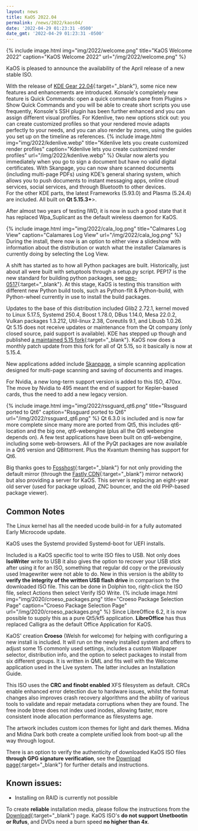 ```yaml
---
layout: news
title: KaOS 2022.04
permalink: /news/2022/kaos04/
date: '2022-04-29 01:23:31 -0500'
date_gmt: '2022-04-29 01:23:31 -0500'
---
```


{% include image.html
            img="img/2022/welcome.png"
            title="KaOS Welcome 2022"
            caption="KaOS Welcome 2022"
            url="/img/2022/welcome.png" %}
            

KaOS is pleased to announce the availability of the April release of a new stable ISO.

With the release of [KDE Gear 22.04](https://kde.org/announcements/gear/22.04.0/){:target="_blank"}, some nice new features and enhancements are introduced.  Konsole's completely new feature is Quick Commands: open a quick commands pane from Plugins > Show Quick Commands and you will be able to create short scripts you use frequently, Konsole's SSH plugin has been further enhanced and you can assign different visual profiles.  For Kdenlive, two new options stick out: you can create customized profiles so that your rendered movie adapts perfectly to your needs, and you can also render by zones, using the guides you set up on the timeline as references.
{% include image.html
            img="img/2022/kdenlive.webp"
            title="Kdenlive lets you create customized render profiles"
            caption="Kdenlive lets you create customized render profiles"
            url="/img/2022/kdenlive.webp" %}
Okular now alerts you immediately when you go to sign a document but have no valid digital certificates.  With Skanpage, you can now share scanned documents (including multi-page PDFs) using KDE’s general sharing system, which allows you to push documents to instant messaging apps, online cloud services, social services, and through Bluetooth to other devices.  
For the other KDE parts, the latest Frameworks (5.93.0) and Plasma (5.24.4) are included. All built on **Qt 5.15.3+**>.

After almost two years of testing IWD, it is now in such a good state that it has replaced Wpa_Suplicant as the default wireless daemon for KaOS.

{% include image.html
            img="img/2022/cala_log.png"
            title="Calmares Log View"
            caption="Calamares Log View"
            url="/img/2022/cala_log.png" %}
During the install, there now is an option to either view a slideshow with information about the distribution or watch what the installer Calamares is currently doing by selecting the Log View.

A shift has started as to how all Python packages are built.  Historically, just about all were built with setuptools through a setup.py script.  PEP17 is the new standard for building python packages, see [pep-0517](https://peps.python.org/pep-0517/){:target="_blank"}.  At this stage, KaOS is testing this transition with different new Python build tools, such as Python-flit & Python-build, with Python-wheel currently in use to install the build packages.

Updates to the base of this distribution included Glib2 2.72.1, kernel moved to Linux 5.17.5, Systemd 250.4, Boost 1.78.0, DBus 1.14.0, Mesa 22.0.2, Vulkan packages 1.3.212, Util-linux 2.38, Coreutils 9.1, and Libusb 1.0.26.  
Qt 5.15 does not receive updates or maintenance from the Qt company (only closed source, paid support is available). KDE has stepped up though and published [a maintained 5.15 fork](https://dot.kde.org/2021/04/06/announcing-kdes-qt-5-patch-collection){:target="_blank"}. KaOS now does a monthly patch update from this fork for all of Qt 5.15, so it basically is now at 5.15.4.

New applications added include [Skanpage](https://apps.kde.org/skanpage/), a simple scanning application designed for multi-page scanning and saving of documents and images.

For Nvidia, a new long-term support version is added to this ISO, 470xx. The move by Nvidia to 495 meant the end of support for Kepler-based cards, thus the need to add a new legacy version.

{% include image.html
            img="img/2022/rssguard_qt6.png"
            title="Rssguard ported to Qt6"
            caption="Rssguard ported to Qt6"
            url="/img/2022/rssguard_qt6.png" %}
Qt 6.3.0 is included and is now far more complete since many more are ported from Qt5, this includes qt6-location and the big one, qt6-webengine (plus all the Qt6 webengine depends on). A few test applications have been built on qt6-webengine, including some web-browsers. All of the PyQt packages are now available in a Qt6 version and QBittorrent. Plus the Kvantum theming has support for Qt6.

Big thanks goes to [Fosshost](https://fosshost.org/){:target="_blank"} for not only providing the default mirror (through the [Fastly CDN](https://fosshost.org/news/fosshost-mirror-service-changes){:target="_blank"} mirror network) but also providing a server for KaOS. This server is replacing an eight-year old server (used for package upload, ZNC bouncer, and the old PHP-based package viewer).

## Common Notes
The Linux kernel has all the needed ucode build-in for a fully automated Early Microcode update. 

KaOS uses the Systemd provided Systemd-boot for UEFI installs.

Included is a KaOS specific tool to write ISO files to USB. Not only does **IsoWriter** write to USB it also gives the option to recover your USB stick after using it for an ISO, something that regular dd copy or the previously used Imagewriter were not able to do.  New in this version is the ability to **verify the integrity of the written USB flash drive** in comparison to the downloaded ISO file.  This can be done in Dolphin too, right-click the ISO file, select Actions then select Verify ISO Write.
{% include image.html
            img="img/2020/croeso_packages.png"
            title="Croeso Package Selection Page"
            caption="Croeso Package Selection Page"
            url="/img/2020/croeso_packages.png" %}
Since LibreOffice 6.2, it is now possible to supply this as a pure Qt5/kf5 application. **LibreOffice** has thus replaced Calligra as the default Office Application for KaOS.

KaOS' creation **Croeso** (Welsh for welcome) for helping with configuring a new install is included. It will run on the newly installed system and offers to adjust some 15 commonly used settings, includes a custom Wallpaper selector, distribution info, and the option to select packages to install from six different groups.  It is written in QML and fits well with the Welcome application used in the Live system.  The latter includes an Installation Guide.

This ISO uses the **CRC and finobt enabled** XFS filesystem as default. CRCs enable enhanced error detection due to hardware issues, whilst the format changes also improves crash recovery algorithms and the ability of various tools to validate and repair metadata corruptions when they are found. The free inode btree does not index used inodes, allowing faster, more consistent inode allocation performance as filesystems age.

The artwork includes custom icon themes for light and dark themes. Midna and Midna Dark both create a complete unified look from boot-up all the way through logout.

There is an option to verify the authenticity of downloaded KaOS ISO files **through GPG signature verification**, see the [Download page](https://kaosx.us/pages/download/#authenticity-check){:target="_blank"} for further details and instructions.

## Known issues:
* Installing on RAID is currently not possible

To create **reliable** installation media, please follow the instructions from the [Download](http://kaosx.us/download/){:target="_blank"} page. KaOS ISO's **do not support Unetbootin or Rufus**, and DVDs need a burn speed **no higher than 4x**.
